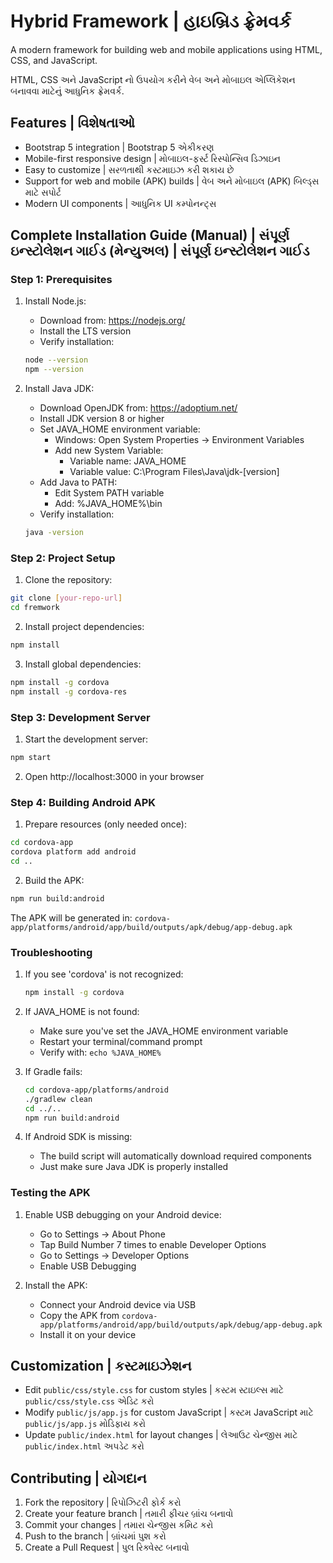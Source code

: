 # Hybrid Framework | હાઇબ્રિડ ફ્રેમવર્ક

A modern framework for building web and mobile applications using HTML, CSS, and JavaScript.

HTML, CSS અને JavaScript નો ઉપયોગ કરીને વેબ અને મોબાઇલ એપ્લિકેશન બનાવવા માટેનું આધુનિક ફ્રેમવર્ક.

## Features | વિશેષતાઓ

- Bootstrap 5 integration | Bootstrap 5 એકીકરણ
- Mobile-first responsive design | મોબાઇલ-ફર્સ્ટ રિસ્પોન્સિવ ડિઝાઇન
- Easy to customize | સરળતાથી કસ્ટમાઇઝ કરી શકાય છે
- Support for web and mobile (APK) builds | વેબ અને મોબાઇલ (APK) બિલ્ડ્સ માટે સપોર્ટ
- Modern UI components | આધુનિક UI કમ્પોનન્ટ્સ

## Complete Installation Guide (Manual) | સંપૂર્ણ ઇન્સ્ટોલેશન ગાઈડ (મેન્યુઅલ) | સંપૂર્ણ ઇન્સ્ટોલેશન ગાઈડ

### Step 1: Prerequisites

1. Install Node.js:
   - Download from: https://nodejs.org/
   - Install the LTS version
   - Verify installation:
   ```bash
   node --version
   npm --version
   ```

2. Install Java JDK:
   - Download OpenJDK from: https://adoptium.net/
   - Install JDK version 8 or higher
   - Set JAVA_HOME environment variable:
     - Windows: Open System Properties → Environment Variables
     - Add new System Variable:
       - Variable name: JAVA_HOME
       - Variable value: C:\Program Files\Java\jdk-[version]
   - Add Java to PATH:
     - Edit System PATH variable
     - Add: %JAVA_HOME%\bin
   - Verify installation:
   ```bash
   java -version
   ```

### Step 2: Project Setup

1. Clone the repository:
```bash
git clone [your-repo-url]
cd fremwork
```

2. Install project dependencies:
```bash
npm install
```

3. Install global dependencies:
```bash
npm install -g cordova
npm install -g cordova-res
```

### Step 3: Development Server

1. Start the development server:
```bash
npm start
```

2. Open http://localhost:3000 in your browser

### Step 4: Building Android APK

1. Prepare resources (only needed once):
```bash
cd cordova-app
cordova platform add android
cd ..
```

2. Build the APK:
```bash
npm run build:android
```

The APK will be generated in: `cordova-app/platforms/android/app/build/outputs/apk/debug/app-debug.apk`

### Troubleshooting

1. If you see 'cordova' is not recognized:
   ```bash
   npm install -g cordova
   ```

2. If JAVA_HOME is not found:
   - Make sure you've set the JAVA_HOME environment variable
   - Restart your terminal/command prompt
   - Verify with: `echo %JAVA_HOME%`

3. If Gradle fails:
   ```bash
   cd cordova-app/platforms/android
   ./gradlew clean
   cd ../..
   npm run build:android
   ```

4. If Android SDK is missing:
   - The build script will automatically download required components
   - Just make sure Java JDK is properly installed

### Testing the APK

1. Enable USB debugging on your Android device:
   - Go to Settings → About Phone
   - Tap Build Number 7 times to enable Developer Options
   - Go to Settings → Developer Options
   - Enable USB Debugging

2. Install the APK:
   - Connect your Android device via USB
   - Copy the APK from `cordova-app/platforms/android/app/build/outputs/apk/debug/app-debug.apk`
   - Install it on your device

## Customization | કસ્ટમાઇઝેશન

- Edit `public/css/style.css` for custom styles | કસ્ટમ સ્ટાઇલ્સ માટે `public/css/style.css` એડિટ કરો
- Modify `public/js/app.js` for custom JavaScript | કસ્ટમ JavaScript માટે `public/js/app.js` મોડિફાય કરો
- Update `public/index.html` for layout changes | લેઆઉટ ચેન્જીસ માટે `public/index.html` અપડેટ કરો

## Contributing | યોગદાન

1. Fork the repository | રિપોઝિટરી ફોર્ક કરો
2. Create your feature branch | તમારી ફીચર બ્રાંચ બનાવો
3. Commit your changes | તમારા ચેન્જીસ કમિટ કરો
4. Push to the branch | બ્રાંચમાં પુશ કરો
5. Create a Pull Request | પુલ રિક્વેસ્ટ બનાવો
